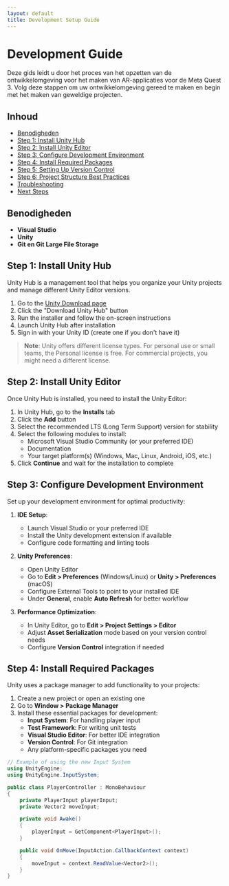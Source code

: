 ```yaml
---
layout: default
title: Development Setup Guide
---
```


# Development Guide

Deze gids leidt u door het proces van het opzetten van de ontwikkelomgeving voor het maken van AR-applicaties voor de Meta Quest 3.
Volg deze stappen om uw ontwikkelomgeving gereed te maken en begin met het maken van geweldige projecten.

## Inhoud

- [Benodigheden](#benodigheden)
- [Step 1: Install Unity Hub](#step-1-install-unity-hub)
- [Step 2: Install Unity Editor](#step-2-install-unity-editor)
- [Step 3: Configure Development Environment](#step-3-configure-development-environment)
- [Step 4: Install Required Packages](#step-4-install-required-packages)
- [Step 5: Setting Up Version Control](#step-5-setting-up-version-control)
- [Step 6: Project Structure Best Practices](#step-6-project-structure-best-practices)
- [Troubleshooting](#troubleshooting)
- [Next Steps](#next-steps)

## Benodigheden
- **Visual Studio**
- **Unity**
- **Git en Git Large File Storage**

## Step 1: Install Unity Hub

Unity Hub is a management tool that helps you organize your Unity projects and manage different Unity Editor versions.

1. Go to the [Unity Download page](https://unity.com/download)
2. Click the "Download Unity Hub" button
3. Run the installer and follow the on-screen instructions
4. Launch Unity Hub after installation
5. Sign in with your Unity ID (create one if you don't have it)

> **Note**: Unity offers different license types. For personal use or small teams, the Personal license is free. For commercial projects, you might need a different license.

## Step 2: Install Unity Editor

Once Unity Hub is installed, you need to install the Unity Editor:

1. In Unity Hub, go to the **Installs** tab
2. Click the **Add** button
3. Select the recommended LTS (Long Term Support) version for stability
4. Select the following modules to install:
   - Microsoft Visual Studio Community (or your preferred IDE)
   - Documentation
   - Your target platform(s) (Windows, Mac, Linux, Android, iOS, etc.)
5. Click **Continue** and wait for the installation to complete


## Step 3: Configure Development Environment

Set up your development environment for optimal productivity:

1. **IDE Setup**:
   - Launch Visual Studio or your preferred IDE
   - Install the Unity development extension if available
   - Configure code formatting and linting tools

2. **Unity Preferences**:
   - Open Unity Editor
   - Go to **Edit > Preferences** (Windows/Linux) or **Unity > Preferences** (macOS)
   - Configure External Tools to point to your installed IDE
   - Under **General**, enable **Auto Refresh** for better workflow

3. **Performance Optimization**:
   - In Unity Editor, go to **Edit > Project Settings > Editor**
   - Adjust **Asset Serialization** mode based on your version control needs
   - Configure **Version Control** integration if needed

## Step 4: Install Required Packages

Unity uses a package manager to add functionality to your projects:

1. Create a new project or open an existing one
2. Go to **Window > Package Manager**
3. Install these essential packages for development:
   - **Input System**: For handling player input
   - **Test Framework**: For writing unit tests
   - **Visual Studio Editor**: For better IDE integration
   - **Version Control**: For Git integration
   - Any platform-specific packages you need

```csharp
// Example of using the new Input System
using UnityEngine;
using UnityEngine.InputSystem;

public class PlayerController : MonoBehaviour
{
    private PlayerInput playerInput;
    private Vector2 moveInput;

    private void Awake()
    {
        playerInput = GetComponent<PlayerInput>();
    }

    public void OnMove(InputAction.CallbackContext context)
    {
        moveInput = context.ReadValue<Vector2>();
    }
}
